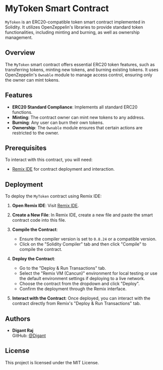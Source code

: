 # MyToken Smart Contract

`MyToken` is an ERC20-compatible token smart contract implemented in Solidity. It utilizes OpenZeppelin's libraries to provide standard token functionalities, including minting and burning, as well as ownership management.

## Overview

The `MyToken` smart contract offers essential ERC20 token features, such as transferring tokens, minting new tokens, and burning existing tokens. It uses OpenZeppelin's `Ownable` module to manage access control, ensuring only the owner can mint tokens.

## Features

- **ERC20 Standard Compliance**: Implements all standard ERC20 functions.
- **Minting**: The contract owner can mint new tokens to any address.
- **Burning**: Any user can burn their own tokens.
- **Ownership**: The `Ownable` module ensures that certain actions are restricted to the owner.

## Prerequisites

To interact with this contract, you will need:

- [Remix IDE](https://remix.ethereum.org/) for contract deployment and interaction.

## Deployment

To deploy the `MyToken` contract using Remix IDE:

1. **Open Remix IDE**: Visit [Remix IDE](https://remix.ethereum.org/).

2. **Create a New File**: In Remix IDE, create a new file and paste the smart contract code into this file.

3. **Compile the Contract**:
   - Ensure the compiler version is set to `0.8.24` or a compatible version.
   - Click on the "Solidity Compiler" tab and then click "Compile" to compile the contract.

4. **Deploy the Contract**:
   - Go to the "Deploy & Run Transactions" tab.
   - Select the "Remix VM (Cancun)" environment for local testing or use the default environment settings if deploying to a live network.
   - Choose the contract from the dropdown and click "Deploy".
   - Confirm the deployment through the Remix interface.

5. **Interact with the Contract**: Once deployed, you can interact with the contract directly from Remix's "Deploy & Run Transactions" tab.



## Authors

- **Digant Raj**  
  GitHub: [@Digant](https://github.com/Digantraj)

## License

This project is licensed under the MIT License.
